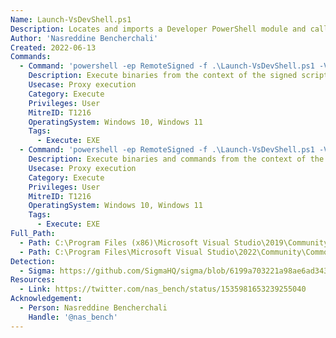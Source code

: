 ```yaml
---
Name: Launch-VsDevShell.ps1
Description: Locates and imports a Developer PowerShell module and calls the Enter-VsDevShell cmdlet
Author: 'Nasreddine Bencherchali'
Created: 2022-06-13
Commands:
  - Command: 'powershell -ep RemoteSigned -f .\Launch-VsDevShell.ps1 -VsWherePath {PATH_ABSOLUTE:exe}'
    Description: Execute binaries from the context of the signed script using the "VsWherePath" flag.
    Usecase: Proxy execution
    Category: Execute
    Privileges: User
    MitreID: T1216
    OperatingSystem: Windows 10, Windows 11
    Tags:
      - Execute: EXE
  - Command: 'powershell -ep RemoteSigned -f .\Launch-VsDevShell.ps1 -VsInstallationPath "/../../../../../; {PATH:.exe} ;"'
    Description: Execute binaries and commands from the context of the signed script using the "VsInstallationPath" flag.
    Usecase: Proxy execution
    Category: Execute
    Privileges: User
    MitreID: T1216
    OperatingSystem: Windows 10, Windows 11
    Tags:
      - Execute: EXE
Full_Path:
  - Path: C:\Program Files (x86)\Microsoft Visual Studio\2019\Community\Common7\Tools\Launch-VsDevShell.ps1
  - Path: C:\Program Files\Microsoft Visual Studio\2022\Community\Common7\Tools\Launch-VsDevShell.ps1
Detection:
  - Sigma: https://github.com/SigmaHQ/sigma/blob/6199a703221a98ae6ad343c79c558da375203e4e/rules/windows/process_creation/proc_creation_win_lolbin_launch_vsdevshell.yml
Resources:
  - Link: https://twitter.com/nas_bench/status/1535981653239255040
Acknowledgement:
  - Person: Nasreddine Bencherchali
    Handle: '@nas_bench'
---
```

